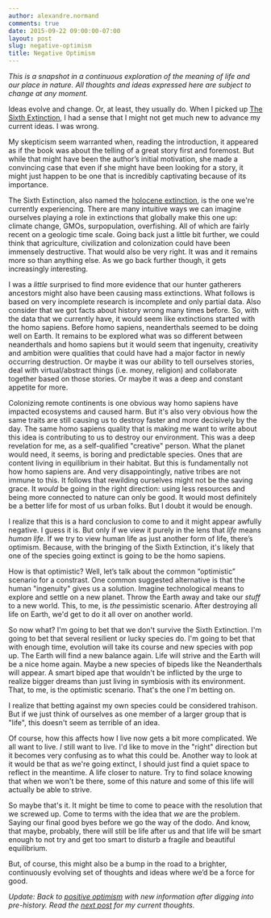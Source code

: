 ```yaml
---
author: alexandre.normand
comments: true
date: 2015-09-22 09:00:00-07:00
layout: post
slug: negative-optimism
title: Negative Optimism
---
```


_This is a snapshot in a continuous exploration of the meaning of life and our place in nature. All thoughts and ideas expressed here are subject to change at any moment._

Ideas evolve and change. Or, at least, they usually do. When I picked up [The Sixth Extinction](http://www.amazon.com/The-Sixth-Extinction-Unnatural-History/dp/0805092994), I had a sense that I might not get much new to advance my current ideas. I was wrong. 

My skepticism seem warranted when, reading the introduction, it appeared as if the book was about the telling of a great story first and foremost. But while that might have been the author’s  initial motivation, she made a convincing case that even if she might have been looking for a story, it might just happen to be one that is incredibly captivating because of its importance. 

The Sixth Extinction, also named the [holocene extinction](https://en.wikipedia.org/wiki/Holocene_extinction), is the one we're currently experiencing. There are many intuitive ways we can imagine ourselves playing a role in extinctions that globally make this one up: climate change, GMOs, surpopulation, overfishing. All of which are fairly recent on a geologic time scale. Going back just a little bit further, we could think that agriculture, civilization and colonization could have been immensely destructive. That would also be very right. It was and it remains more so than anything else. As we go back further though, it gets increasingly interesting. 

I was a _little_ surprised to find more evidence that our hunter gatherers ancestors might also have been causing mass extinctions. What follows is based on very incomplete research is incomplete and only partial data. Also consider that we got facts about history wrong many times before. So, with the data that we currently have, it would seem like extinctions started with the homo sapiens. Before homo sapiens, neanderthals seemed to be doing well on Earth. It remains to be explored what was so different between neanderthals and homo sapiens but it would seem that ingenuity, creativity and ambition were qualities that could have had a major factor in newly occurring destruction. Or maybe it was our ability to tell ourselves stories, deal with virtual/abstract things (i.e. money, religion) and collaborate together based on those stories. Or maybe it was a deep and constant appetite for more. 

Colonizing remote continents is one obvious way homo sapiens have impacted ecosystems and caused harm. But it's also very obvious how the same traits are still causing us to destroy faster and more decisively by the day. The same homo sapiens quality that is making me want to write about this idea is contributing to us to destroy our environment. This was a deep revelation for me, as a self-qualified "creative" person. What the planet would need, it seems, is boring and predictable species. Ones that are content living in equilibrium in their habitat. But this is fundamentally not how homo sapiens are. And very disappointingly, native tribes are not immune to this. It follows that rewilding ourselves might not be the saving grace. It _would_ be going in the right direction: using less resources and being more connected to nature can only be good. It would most definitely be a better life for most of us urban folks. But I doubt it would be enough. 

I realize that this is a hard conclusion to come to and it might appear awfully negative. I guess it is. But only if we view it purely in the lens that _life_ means _human life_. If we try to view human life as just another form of life, there’s optimism. Because, with the bringing of the Sixth Extinction, it's likely that one of the species going extinct is going to be the homo sapiens. 

How is that optimistic? Well, let’s talk about the common “optimistic” scenario for a constrast. One common suggested alternative is that the human "ingenuity" gives us a solution. Imagine technological means to explore and settle on a new planet. Throw the Earth away and take our _stuff_ to a new world. This, to me, is _the_ pessimistic scenario. After destroying all life on Earth, we'd get to do it all over on another world. 

So now what? I'm going to bet that we don't survive the Sixth Extinction. I'm going to bet that several resilient or lucky species do. I'm going to bet that with enough time, evolution will take its course and new species with pop up. The Earth will find a new balance again. Life will strive and the Earth will be a nice home again. Maybe a new species of bipeds like the Neanderthals will appear. A smart biped ape that wouldn't be inflicted by the urge to realize bigger dreams than just living in symbiosis with its environment. That, to me, is the optimistic scenario. That's the one I'm betting on. 

I realize that betting against my own species could be considered trahison. But if we just think of ourselves as one member of a larger group that is "life", this doesn't seem as terrible of an idea. 

Of course, how this affects how I live now gets a bit more complicated. We all want to live. _I_ still want to live. I'd like to move in the "right" direction but it becomes very confusing as to what this could be. Another way to look at it would be that as we're going extinct, I should just find a quiet space to reflect in the meantime. A life closer to nature. Try to find solace knowing that when we won't be there, some of this nature and some of this life will actually be able to strive. 

So maybe that's it. It might be time to come to peace with the resolution that we screwed up. Come to terms with the idea that _we_ are the problem. Saying our final good byes before we go the way of the dodo. And know, that maybe, probably, there will still be life after us and that life will be smart enough to not try and get too smart to disturb a fragile and beautiful equilibrium. 

But, of course, this might also be a bump in the road to a brighter, continuously evolving set of thoughts and ideas where we’d be a force for good. 

_Update: Back to [positive optimism](/positive-optimism) with new information after digging into pre-history. Read the [next post](/positive-optimism) for my current thoughts._
